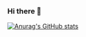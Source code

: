 ### Hi there 👋
[![Anurag's GitHub stats](https://github-readme-stats.vercel.app/api?username=siniankxq)](https://github.com/anuraghazra/github-readme-stats)
<!--
**siniankxq/siniankxq** is a ✨ _special_ ✨ repository because its `README.md` (this file) appears on your GitHub profile.

Here are some ideas to get you started:

- 🔭 I’m currently working on ...
- 🌱 I’m currently learning ...
- 👯 I’m looking to collaborate on ...
- 🤔 I’m looking for help with ...
- 💬 Ask me about ...
- 📫 How to reach me: ...
- 😄 Pronouns: ...
- ⚡ Fun fact: ...
-->
